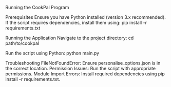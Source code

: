 Running the CookPal Program


Prerequisites
Ensure you have Python installed (version 3.x recommended). If the script requires dependencies, install them using:
pip install -r requirements.txt


Running the Application
Navigate to the project directory:
cd path/to/cookpal

Run the script using Python:
python main.py

Troubleshooting
FileNotFoundError: Ensure personalise_options.json is in the correct location.
Permission Issues: Run the script with appropriate permissions.
Module Import Errors: Install required dependencies using pip install -r requirements.txt.
